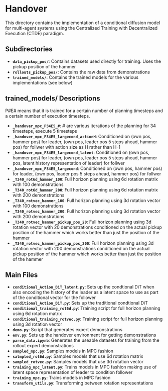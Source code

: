 # Handover

This directory contains the implementation of a conditional diffusion model for multi-agent systems using the Centralized Training with Decentralized Execution (CTDE) paradigm.

## Subdirectories

- **`data_pickup_pos/`**: Contains datasets used directly for training. Uses the pickup position of the hammer
- **`rollouts_pickup_pos/`**: Contains the raw data from demonstrations
- **`trained_models/`**: Contains the trained models for the various implementations (see below)


## trained_models/ Descriptions
P#E# means that it is trained for a certain number of planning timesteps and a certain number of execution timesteps.
- **`_handover_mpc_P34E5_#`**: # are various iterations of the planning for 34 timesteps, execute 5 timesteps
- **`_handover_mpc_P34E5_largecond_actionH`**: Conditioned on (own pos, hammer pos) for leader, (own pos, leader pos 5 steps ahead, hammer pos) for follwer with action size as H rather than H-1
- **`_handover_mpc_P34E5_largecond_latent`**: Conditioned on (own pos, hammer pos) for leader, (own pos, leader pos 5 steps ahead, hammer pos, latent history representation of leader) for follwer
- **`_handover_mpc_P34E5_largecond`**: Conditioned on (own pos, hammer pos) for leader, (own pos, leader pos 5 steps ahead, hammer pos) for follwer
- **`_T340_rot6d_hammer_100`**: Full horizon planning using 6d rotation matrix with 100 demonstrations
- **`_T340_rot6d_hammer_200`**: Full horizon planning using 6d rotation matrix with 200 demonstrations
- **`_T340_rotvec_hammer_100`**: Full horizon planning using 3d rotation vector with 100 demonstrations
- **`_T340_rotvec_hammer_200`**: Full horizon planning using 3d rotation vector with 200 demonstrations
- **`_T340_rotvec_hammer_pickup_pos_20`**: Full horizon planning using 3d rotation vector with 20 demonstrations conditioned on the actual pickup position of the hammer which works better than just the position of the hammer
- **`_T340_rotvec_hammer_pickup_pos_200`**: Full horizon planning using 3d rotation vector with 200 demonstrations conditioned on the actual pickup position of the hammer which works better than just the position of the hammer

## Main Files
- **`conditional_Action_DiT_latent.py`**: Sets up the condtional DiT when also encoding the history of the leader as a latent space to use as part of the conditional vector for the follower
- **`conditional_Action_DiT.py`**: Sets up the traditional condtional DiT
- **`conditional_training_rot6d.py`**: Training script for full horizon planning using 6d rotation matrix
- **`conditional_training_rotvec.py`**: Training script for full horizon planning using 3d rotation vector
- **`demo.py`**: Script that generates expert demonstrations
- **`env.py`**: Sets up the handover environment for getting demonstrations
- **`parse_data.ipynb`**: Generates the useable datasets for training from the rollout expert demonstrations
- **`sampled_mpc.py`**: Samples models in MPC fashion
- **`salmpled_rot6d.py`**: Samples models that use 6d rotation matrix
- **`sampled_rotvec.py`**: Samples models that use 3d rotation vector
- **`training_mpc_latent.py`**: Trains models in MPC fashion making use of latent space representation of leader to condition follower
- **`training_mpc.py`**: Trains models in MPC fashion
- **`transform_utils.py`**: Transforming between rotation representations
